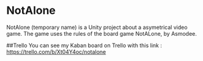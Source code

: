 # NotAlone
NotAlone (temporary name) is a Unity project about a asymetrical video game. The game uses the rules of the board game NotALone, by Asmodee.

##Trello
You can see my Kaban board on Trello with this link : https://trello.com/b/Xt04Y4oc/notalone
